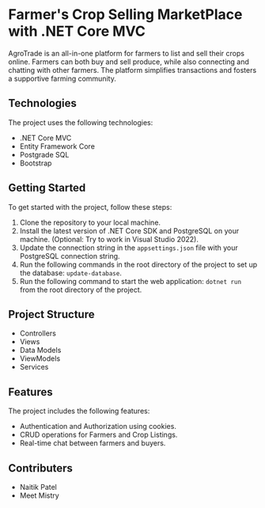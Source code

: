 # Farmer's Crop Selling MarketPlace with .NET Core MVC

AgroTrade is an all-in-one platform for farmers to list and sell their crops online. Farmers can both buy and sell produce, while also connecting and chatting with other farmers. The platform simplifies transactions and fosters a supportive farming community.

## Technologies

The project uses the following technologies:

- .NET Core MVC
- Entity Framework Core
- Postgrade SQL
- Bootstrap

## Getting Started

To get started with the project, follow these steps:

1. Clone the repository to your local machine.
2. Install the latest version of .NET Core SDK and PostgreSQL on your machine. (Optional: Try to work in Visual Studio 2022).
3. Update the connection string in the `appsettings.json` file with your PostgreSQL connection string.
4. Run the following commands in the root directory of the project to set up the database: `update-database`.
5. Run the following command to start the web application: `dotnet run` from the root directory of the project.


## Project Structure

- Controllers
- Views
- Data Models
- ViewModels
- Services

## Features

The project includes the following features:

- Authentication and Authorization using cookies.
- CRUD operations for Farmers and Crop Listings.
- Real-time chat between farmers and buyers.


## Contributers

- Naitik Patel
- Meet Mistry
